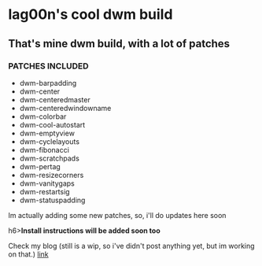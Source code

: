 <h1>lag00n's cool dwm build</h1>
<h2>That's mine dwm build, with a lot of patches</h2>

<h3>PATCHES INCLUDED</h3>

<ul>
<li>dwm-barpadding</li>
<li>dwm-center</li>
<li>dwm-centeredmaster</li>
<li>dwm-centeredwindowname</li>
<li>dwm-colorbar</li>
<li>dwm-cool-autostart</li>
<li>dwm-emptyview</li>
<li>dwm-cyclelayouts</li>
<li>dwm-fibonacci</li>
<li>dwm-scratchpads</li>
<li>dwm-pertag</li>
<li>dwm-resizecorners</li>
<li>dwm-vanitygaps</li>
<li>dwm-restartsig</li>
<li>dwm-statuspadding</li>
</ul>

<p>Im actually adding some new patches, so, i'll do updates here soon<p>

h6><b>Install instructions will be added soon too</b></h6>
<p>Check my blog (still is a wip, so i've didn't post anything yet, but im working on that.) <a href="https://lag00n.github.io">link</a></p>

